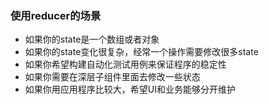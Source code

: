 <!-- https://juejin.cn/post/6844903869437181960 --> 
### 使用reducer的场景
* 如果你的state是一个数组或者对象
* 如果你的state变化很复杂，经常一个操作需要修改很多state
* 如果你希望构建自动化测试用例来保证程序的稳定性
* 如果你需要在深层子组件里面去修改一些状态
* 如果你用应用程序比较大，希望UI和业务能够分开维护